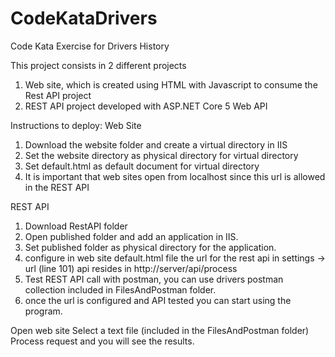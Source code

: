 # CodeKataDrivers
Code Kata Exercise for Drivers History

This project consists in 2 different projects

1. Web site, which is created using HTML with Javascript to consume the Rest API project
2. REST API project developed with ASP.NET Core 5 Web API

Instructions to deploy:
Web Site

1. Download the website folder and create a virtual directory in IIS
2. Set the website directory as physical directory for virtual directory
3. Set default.html as default document for virtual directory
4. It is important that web sites open from localhost since this url is allowed in the REST API

REST API

1. Download RestAPI folder
2. Open published folder and add an application in IIS.
3. Set published folder as physical directory for the application.
4. configure in web site default.html file the url for the rest api in settings -> url (line 101) api resides in http://server/api/process
5. Test REST API call with postman, you can use drivers postman collection included in FilesAndPostman folder.
6. once the url is configured and API tested you can start using the program.

Open web site
Select a text file (included in the FilesAndPostman folder)
Process request and you will see the results.

